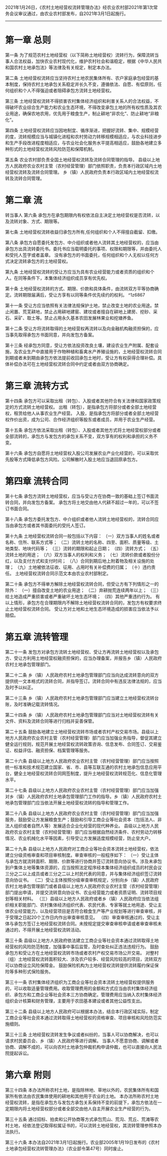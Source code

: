 2021年1月26日，《农村土地经营权流转管理办法》经农业农村部2021年第1次常务会议审议通过，由农业农村部发布，自2021年3月1日起施行。
___
# 第一章 总则
第一条 为了规范农村土地经营权（以下简称土地经营权）流转行为，保障流转当事人合法权益，加快农业农村现代化，维护农村社会和谐稳定，根据《中华人民共和国农村土地承包法》等法律及有关规定，制定本办法。

第二条 土地经营权流转应当坚持农村土地农民集体所有、农户家庭承包经营的基本制度，保持农村土地承包关系稳定并长久不变，遵循依法、自愿、有偿原则，任何组织和个人不得强迫或者阻碍承包方流转土地经营权。

第三条 土地经营权流转不得损害农村集体经济组织和利害关系人的合法权益，不得破坏农业综合生产能力和农业生态环境，不得改变承包土地的所有权性质及其农业用途，确保农地农用，优先用于粮食生产，制止耕地“非农化”、防止耕地“非粮化”。

第四条 土地经营权流转应当因地制宜、循序渐进，把握好流转、集中、规模经营的度，流转规模应当与城镇化进程和农村劳动力转移规模相适应，与农业科技进步和生产手段改进程度相适应，与农业社会化服务水平提高相适应，鼓励各地建立多种形式的土地经营权流转风险防范和保障机制。

第五条 农业农村部负责全国土地经营权流转及流转合同管理的指导。
县级以上地方人民政府农业农村主管（农村经营管理）部门依照职责，负责本行政区域内土地经营权流转及流转合同管理。
乡（镇）人民政府负责本行政区域内土地经营权流转及流转合同管理。
# 第二章 流
转当事人
第六条 承包方在承包期限内有权依法自主决定土地经营权是否流转，以及流转对象、方式、期限等。

第七条 土地经营权流转收益归承包方所有,任何组织和个人不得擅自截留、扣缴。

第八条 承包方自愿委托发包方、中介组织或者他人流转其土地经营权的，应当由承包方出具流转委托书。委托书应当载明委托的事项、权限和期限等，并由委托人和受托人签字或者盖章。
没有承包方的书面委托，任何组织和个人无权以任何方式决定流转承包方的土地经营权。

第九条 土地经营权流转的受让方应当为具有农业经营能力或者资质的组织和个人。在同等条件下，本集体经济组织成员享有优先权。

第十条 土地经营权流转的方式、期限、价款和具体条件，由流转双方平等协商确定。流转期限届满后，受让方享有以同等条件优先续约的权利。 ^1z6867

第十一条 受让方应当依照有关法律法规保护土地，禁止改变土地的农业用途。禁止闲置、荒芜耕地，禁止占用耕地建窑、建坟或者擅自在耕地上建房、挖砂、采石、采矿、取土等。禁止占用永久基本农田发展林果业和挖塘养鱼。

第十二条 受让方将流转取得的土地经营权再流转以及向金融机构融资担保的，应当事先取得承包方书面同意，并向发包方备案。

第十三条 经承包方同意，受让方依法投资改良土壤，建设农业生产附属、配套设施，及农业生产中直接用于作物种植和畜禽水产养殖设施的，土地经营权流转合同到期或者未到期由承包方依法提前收回承包土地时，受让方有权获得合理补偿。具体补偿办法可在土地经营权流转合同中约定或者由双方协商确定。
# 第三章 流转方式
第十四条 承包方可以采取出租（转包）、入股或者其他符合有关法律和国家政策规定的方式流转土地经营权。
出租（转包），是指承包方将部分或者全部土地经营权，租赁给他人从事农业生产经营。
入股，是指承包方将部分或者全部土地经营权作价出资，成为公司、合作经济组织等股东或者成员，并用于农业生产经营。

第十五条 承包方依法采取出租（转包）、入股或者其他方式将土地经营权部分或者全部流转的，承包方与发包方的承包关系不变，双方享有的权利和承担的义务不变。

第十六条 承包方自愿将土地经营权入股公司发展农业产业化经营的，可以采取优先股等方式降低承包方风险。公司解散时入股土地应当退回原承包方。
# 第四章 流转合同
第十七条 承包方流转土地经营权，应当与受让方在协商一致的基础上签订书面流转合同，并向发包方备案。
承包方将土地交由他人代耕不超过一年的，可以不签订书面合同。

第十八条 承包方委托发包方、中介组织或者他人流转土地经营权的，流转合同应当由承包方或者其书面委托的受托人签订。

第十九条 土地经营权流转合同一般包括以下内容：
（一）双方当事人的姓名或者名称、住所、联系方式等；
（二）流转土地的名称、四至、面积、质量等级、土地类型、地块代码等；
（三）流转的期限和起止日期；
（四）流转方式；
（五）流转土地的用途；
（六）双方当事人的权利和义务；
（七）流转价款或者股份分红，以及支付方式和支付时间；
（八）合同到期后地上附着物及相关设施的处理；
（九）土地被依法征收、征用、占用时有关补偿费的归属；
（十）违约责任。
土地经营权流转合同示范文本由农业农村部制定。

第二十条 承包方不得单方解除土地经营权流转合同，但受让方有下列情形之一的除外：
（一）擅自改变土地的农业用途；
（二）弃耕抛荒连续两年以上；
（三）给土地造成严重损害或者严重破坏土地生态环境；
（四）其他严重违约行为。
有以上情形，承包方在合理期限内不解除土地经营权流转合同的，发包方有权要求终止土地经营权流转合同。
受让方对土地和土地生态环境造成的损害应当依法予以赔偿。
# 第五章 流转管理
第二十一条 发包方对承包方流转土地经营权、受让方再流转土地经营权以及承包方、受让方利用土地经营权融资担保的，应当办理备案，并报告乡（镇）人民政府农村土地承包管理部门。

第二十二条 乡（镇）人民政府农村土地承包管理部门应当向达成流转意向的双方提供统一文本格式的流转合同，并指导签订。流转合同中有违反法律法规的，应当及时予以纠正。

第二十三条 乡（镇）人民政府农村土地承包管理部门应当建立土地经营权流转台账，及时准确记载流转情况。

第二十四条 乡（镇）人民政府农村土地承包管理部门应当对土地经营权流转有关文件、资料及流转合同等进行归档并妥善保管。

第二十五条 鼓励各地建立土地经营权流转市场或者农村产权交易市场。县级以上地方人民政府农业农村主管（农村经营管理）部门应当加强业务指导，督促其建立健全运行规则，规范开展土地经营权流转政策咨询、信息发布、合同签订、交易鉴证、权益评估、融资担保、档案管理等服务。

第二十六条 县级以上地方人民政府农业农村主管（农村经营管理）部门应当按照统一标准和技术规范建立国家、省、市、县等互联互通的农村土地承包信息应用平台，健全土地经营权流转合同网签制度，提升土地经营权流转规范化、信息化管理水平。

第二十七条 县级以上地方人民政府农业农村主管（农村经营管理）部门应当加强对乡（镇）人民政府农村土地承包管理部门工作的指导。乡（镇）人民政府农村土地承包管理部门应当依法开展土地经营权流转的指导和管理工作。

第二十八条 县级以上地方人民政府农业农村主管（农村经营管理）部门应当加强服务，鼓励受让方发展粮食生产；鼓励和引导工商企业等社会资本（包括法人、非法人组织或者自然人等）发展适合企业化经营的现代种养业。
县级以上地方人民政府农业农村主管（农村经营管理）部门应当根据自然经济条件、农村劳动力转移情况、农业机械化水平等因素，引导受让方发展适度规模经营，防止垒大户。

第二十九条 县级以上地方人民政府对工商企业等社会资本流转土地经营权，依法建立分级资格审查和项目审核制度。审查审核的一般程序如下：
（一）受让主体与承包方就流转面积、期限、价款等进行协商并签订流转意向协议书。涉及未承包到户集体土地等集体资源的，应当按照法定程序经本集体经济组织成员的村民会议三分之二以上成员或者三分之二以上村民代表的同意，并与集体经济组织签订流转意向协议书。
（二）受让主体按照分级审查审核规定，分别向乡（镇）人民政府农村土地承包管理部门或者县级以上地方人民政府农业农村主管（农村经营管理）部门提出申请，并提交流转意向协议书、农业经营能力或者资质证明、流转项目规划等相关材料。
（三）县级以上地方人民政府或者乡（镇）人民政府应当依法组织相关职能部门、农村集体经济组织代表、农民代表、专家等就土地用途、受让主体农业经营能力，以及经营项目是否符合粮食生产等产业规划等进行审查审核，并于受理之日起20个工作日内作出审查审核意见。
（四）审查审核通过的，受让主体与承包方签订土地经营权流转合同。未按规定提交审查审核申请或者审查审核未通过的，不得开展土地经营权流转活动。

第三十条 县级以上地方人民政府依法建立工商企业等社会资本通过流转取得土地经营权的风险防范制度，加强事中事后监管，及时查处纠正违法违规行为。
鼓励承包方和受让方在土地经营权流转市场或者农村产权交易市场公开交易。
对整村（组）土地经营权流转面积较大、涉及农户较多、经营风险较高的项目，流转双方可以协商设立风险保障金。
鼓励保险机构为土地经营权流转提供流转履约保证保险等多种形式保险服务。

第三十一条 农村集体经济组织为工商企业等社会资本流转土地经营权提供服务的，可以收取适量管理费用。收取管理费用的金额和方式应当由农村集体经济组织、承包方和工商企业等社会资本三方协商确定。管理费用应当纳入农村集体经济组织会计核算和财务管理，主要用于农田基本建设或者其他公益性支出。

第三十二条 县级以上地方人民政府可以根据本办法，结合本行政区域实际，制定工商企业等社会资本通过流转取得土地经营权的资格审查、项目审核和风险防范实施细则。

第三十三条 土地经营权流转发生争议或者纠纷的，当事人可以协商解决，也可以请求村民委员会、乡（镇）人民政府等进行调解。
当事人不愿意协商、调解或者协商、调解不成的，可以向农村土地承包仲裁机构申请仲裁，也可以直接向人民法院提起诉讼。
# 第六章 附则
第三十四条 本办法所称农村土地，是指除林地、草地以外的，农民集体所有和国家所有依法由农民集体使用的耕地和其他用于农业的土地。
本办法所称农村土地经营权流转，是指在承包方与发包方承包关系保持不变的前提下，承包方依法在一定期限内将土地经营权部分或者全部交由他人自主开展农业生产经营的行为。

第三十五条 通过招标、拍卖和公开协商等方式承包荒山、荒沟、荒丘、荒滩等农村土地，经依法登记取得权属证书的，可以流转土地经营权，其流转管理参照本办法执行。

第三十六条 本办法自2021年3月1日起施行。农业部2005年1月19日发布的《农村土地承包经营权流转管理办法》（农业部令第47号）同时废止。